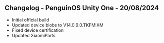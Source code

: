 ## Changelog - PenguinOS Unity One - 20/08/2024

- Initial official build
- Updated device blobs to V14.0.9.0.TKFMIXM
- Fixed device certification
- Updated XiaomiParts
